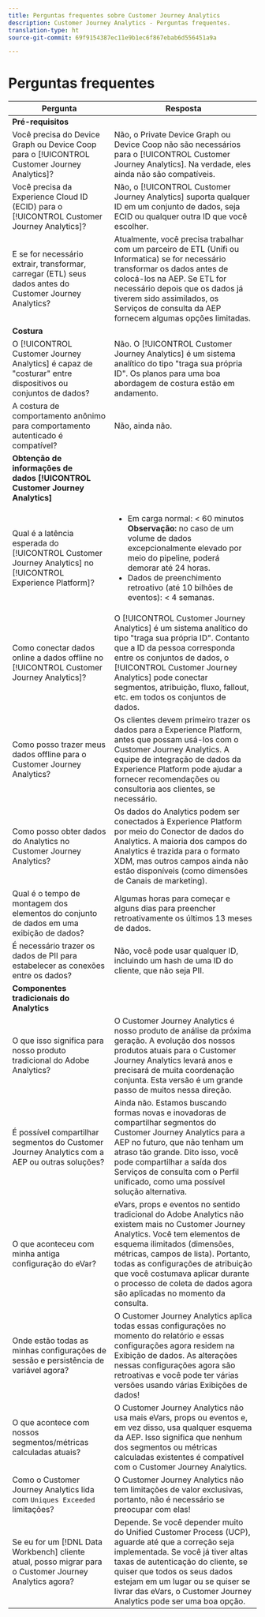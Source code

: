 ```yaml
---
title: Perguntas frequentes sobre Customer Journey Analytics
description: Customer Journey Analytics - Perguntas frequentes.
translation-type: ht
source-git-commit: 69f9154387ec11e9b1ec6f867ebab6d556451a9a

---
```



# Perguntas frequentes

| Pergunta | Resposta |
|---|---|
| **Pré-requisitos** |  |
| Você precisa do Device Graph ou Device Coop para o [!UICONTROL Customer Journey Analytics]? | Não, o Private Device Graph ou Device Coop não são necessários para o [!UICONTROL Customer Journey Analytics]. Na verdade, eles ainda não são compatíveis. |
| Você precisa da Experience Cloud ID (ECID) para o [!UICONTROL Customer Journey Analytics]? | Não, o [!UICONTROL Customer Journey Analytics] suporta qualquer ID em um conjunto de dados, seja ECID ou qualquer outra ID que você escolher. |
| E se for necessário extrair, transformar, carregar (ETL) seus dados antes do Customer Journey Analytics? | Atualmente, você precisa trabalhar com um parceiro de ETL (Unifi ou Informatica) se for necessário transformar os dados antes de colocá-los na AEP. Se ETL for necessário depois que os dados já tiverem sido assimilados, os Serviços de consulta da AEP fornecem algumas opções limitadas. |
| **Costura** |  |
| O [!UICONTROL Customer Journey Analytics] é capaz de &quot;costurar&quot; entre dispositivos ou conjuntos de dados? | Não. O [!UICONTROL Customer Journey Analytics] é um sistema analítico do tipo &quot;traga sua própria ID&quot;. Os planos para uma boa abordagem de costura estão em andamento. |
| A costura de comportamento anônimo para comportamento autenticado é compatível? | Não, ainda não. |
| **Obtenção de informações de dados [!UICONTROL Customer Journey Analytics]** |  |
| Qual é a latência esperada do [!UICONTROL Customer Journey Analytics] no [!UICONTROL Experience Platform]? | <ul><li>Em carga normal: &lt; 60 minutos <br>**Observação:** no caso de um volume de dados excepcionalmente elevado por meio do pipeline, poderá demorar até 24 horas.</li><li>Dados de preenchimento retroativo (até 10 bilhões de eventos): &lt; 4 semanas.</li></ul> |
| Como conectar dados online a dados offline no [!UICONTROL Customer Journey Analytics]? | O [!UICONTROL Customer Journey Analytics] é um sistema analítico do tipo &quot;traga sua própria ID&quot;. Contanto que a ID da pessoa corresponda entre os conjuntos de dados, o [!UICONTROL Customer Journey Analytics] pode conectar segmentos, atribuição, fluxo, fallout, etc. em todos os conjuntos de dados. |
| Como posso trazer meus dados offline para o Customer Journey Analytics? | Os clientes devem primeiro trazer os dados para a Experience Platform, antes que possam usá-los com o Customer Journey Analytics. A equipe de integração de dados da Experience Platform pode ajudar a fornecer recomendações ou consultoria aos clientes, se necessário. |
| Como posso obter dados do Analytics no Customer Journey Analytics? | Os dados do Analytics podem ser conectados à Experience Platform por meio do Conector de dados do Analytics. A maioria dos campos do Analytics é trazida para o formato XDM, mas outros campos ainda não estão disponíveis (como dimensões de Canais de marketing). |
| Qual é o tempo de montagem dos elementos do conjunto de dados em uma exibição de dados? | Algumas horas para começar e alguns dias para preencher retroativamente os últimos 13 meses de dados. |
| É necessário trazer os dados de PII para estabelecer as conexões entre os dados? | Não, você pode usar qualquer ID, incluindo um hash de uma ID do cliente, que não seja PII. |
| **Componentes tradicionais do Analytics** |  |
| O que isso significa para nosso produto tradicional do Adobe Analytics? | O Customer Journey Analytics é nosso produto de análise da próxima geração. A evolução dos nossos produtos atuais para o Customer Journey Analytics levará anos e precisará de muita coordenação conjunta. Esta versão é um grande passo de muitos nessa direção. |
| É possível compartilhar segmentos do Customer Journey Analytics com a AEP ou outras soluções? | Ainda não. Estamos buscando formas novas e inovadoras de compartilhar segmentos do Customer Journey Analytics para a AEP no futuro, que não tenham um atraso tão grande. Dito isso, você pode compartilhar a saída dos Serviços de consulta com o Perfil unificado, como uma possível solução alternativa. |
| O que aconteceu com minha antiga configuração do eVar? | eVars, props e eventos no sentido tradicional do Adobe Analytics não existem mais no Customer Journey Analytics. Você tem elementos de esquema ilimitados (dimensões, métricas, campos de lista). Portanto, todas as configurações de atribuição que você costumava aplicar durante o processo de coleta de dados agora são aplicadas no momento da consulta. |
| Onde estão todas as minhas configurações de sessão e persistência de variável agora? | O Customer Journey Analytics aplica todas essas configurações no momento do relatório e essas configurações agora residem na Exibição de dados. As alterações nessas configurações agora são retroativas e você pode ter várias versões usando várias Exibições de dados! |
| O que acontece com nossos segmentos/métricas calculadas atuais? | O Customer Journey Analytics não usa mais eVars, props ou eventos e, em vez disso, usa qualquer esquema da AEP. Isso significa que nenhum dos segmentos ou métricas calculadas existentes é compatível com o Customer Journey Analytics. |
| Como o Customer Journey Analytics lida com `Uniques Exceeded` limitações? | O Customer Journey Analytics não tem limitações de valor exclusivas, portanto, não é necessário se preocupar com elas! |
| Se eu for um [!DNL Data Workbench] cliente atual, posso migrar para o Customer Journey Analytics agora? | Depende. Se você depender muito do Unified Customer Process (UCP), aguarde até que a correção seja implementada. Se você já tiver altas taxas de autenticação do cliente, se quiser que todos os seus dados estejam em um lugar ou se quiser se livrar das eVars, o Customer Journey Analytics pode ser uma boa opção. |

